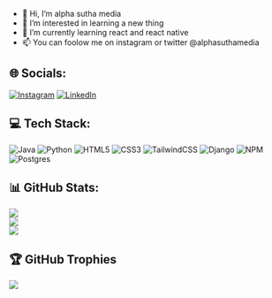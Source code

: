 - 👋 Hi, I’m alpha sutha media
- 👀 I’m interested in learning a new thing
- 🌱 I’m currently learning react and react native
- 📫 You can foolow me on instagram or twitter @alphasuthamedia

  
## 🌐 Socials:
[![Instagram](https://img.shields.io/badge/Instagram-%23E4405F.svg?logo=Instagram&logoColor=white)](https://instagram.com/alphasuthamedia) [![LinkedIn](https://img.shields.io/badge/LinkedIn-%230077B5.svg?logo=linkedin&logoColor=white)](https://linkedin.com/in/alphasuthamedia) 

## 💻 Tech Stack:
![Java](https://img.shields.io/badge/java-%23ED8B00.svg?style=for-the-badge&logo=openjdk&logoColor=white) ![Python](https://img.shields.io/badge/python-3670A0?style=for-the-badge&logo=python&logoColor=ffdd54) ![HTML5](https://img.shields.io/badge/html5-%23E34F26.svg?style=for-the-badge&logo=html5&logoColor=white) ![CSS3](https://img.shields.io/badge/css3-%231572B6.svg?style=for-the-badge&logo=css3&logoColor=white) ![TailwindCSS](https://img.shields.io/badge/tailwindcss-%2338B2AC.svg?style=for-the-badge&logo=tailwind-css&logoColor=white) ![Django](https://img.shields.io/badge/django-%23092E20.svg?style=for-the-badge&logo=django&logoColor=white) ![NPM](https://img.shields.io/badge/NPM-%23CB3837.svg?style=for-the-badge&logo=npm&logoColor=white) ![Postgres](https://img.shields.io/badge/postgres-%23316192.svg?style=for-the-badge&logo=postgresql&logoColor=white)

## 📊 GitHub Stats:
![](https://github-readme-stats.vercel.app/api?username=alphasuthamedia&theme=transparent&hide_border=false&include_all_commits=false&count_private=true)<br/>
![](https://github-readme-streak-stats.herokuapp.com/?user=alphasuthamedia&theme=transparent&hide_border=false)<br/>
![](https://github-readme-stats.vercel.app/api/top-langs/?username=alphasuthamedia&theme=transparent&hide_border=false&include_all_commits=false&count_private=true&layout=compact)

## 🏆 GitHub Trophies
![](https://github-profile-trophy.vercel.app/?username=alphasuthamedia&theme=transparent&no-frame=false&no-bg=true&margin-w=4&text-color=blue)


<!---
alphasutham/alphasutham is a ✨ special ✨ repository because its `README.md` (this file) appears on your GitHub profile.
You can click the Preview link to take a look at your changes.
--->
